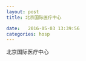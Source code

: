 ```yaml
--- 
layout: post 
title: 北京国际医疗中心

date:   2016-05-03 13:39:56 
categories: hosp 
--- 
```

   
北京国际医疗中心
